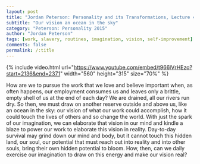 ```yaml
---
layout: post
title: "Jordan Peterson: Personality and its Transformations, Lecture 4"
subtitle: "Our vision an ocean in the sky"
category: "Peterson: Personality 2015"
author: "Jordan Peterson"
tags: [work, slavery, routines, imagination, vision, self-improvement]
comments: false
permalink: /:title
---
```


{% include video.html url="https://www.youtube.com/embed/t966lVrHEzo?start=2136&end=2371" width="560" height="315" size="70%" %}

How are we to pursue the work that we love and believe important when, as often happens, our employment consumes us and leaves only a brittle, empty shell of us at the end of each day? We are drained, all our rivers run dry. So then, we must draw on another reserve outside and above us, like an ocean in the sky: our vision of what our work could accomplish, how it could touch the lives of others and so change the world. With just the spark of our imagination, we can elaborate that vision in our mind and kindle a blaze to power our work to elaborate this vision in reality. Day-to-day survival may grind down our mind and body, but it cannot touch this hidden land, our soul, our potential that must reach out into reality and into other souls, bring their own hidden potential to bloom. How, then, can we daily exercise our imagination to draw on this energy and make our vision real?
